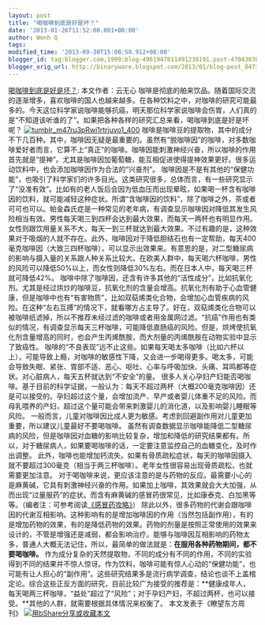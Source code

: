 ```yaml
---
layout: post
title: "喝咖啡到底是好是坏？"
date: '2013-01-26T11:52:00.001+08:00'
author: Wenh Q
tags:
modified_time: '2013-09-30T15:08:58.912+08:00'
blogger_id: tag:blogger.com,1999:blog-4961947611491238191.post-4704383066287038019
blogger_orig_url: http://binaryware.blogspot.com/2013/01/blog-post_8473.html
---
```

[喝咖啡到底是好是坏？](http://songshuhui.net/archives/77628):
本文作者：云无心
咖啡是彻底的舶来饮品。随着国际交流的逐渐增多，喜欢咖啡的国人也越来越多。在各种饮料之中，对咖啡的研究可能最多的。今天这位科学家说咖啡能够抗癌，明天那位科学家说咖啡会伤胃，人们真的是“不知道该听谁的了”。如果把各种各样的研究汇总来看，喝咖啡到底是好是坏呢？
[![](http://cdn.songshuhui.net/wp-content/uploads/2013/01/tumblr_m47ru3pRwi1rtrjuvo1_400.gif "tumblr_m47ru3pRwi1rtrjuvo1_400")](http://cdn.songshuhui.net/wp-content/uploads/2013/01/tumblr_m47ru3pRwi1rtrjuvo1_400.gif)
咖啡是咖啡豆的提取物，其中的成分不下几百种。其中，咖啡因无疑是最重要的。虽然有“脱咖啡因”的咖啡，对多数咖啡爱好者而言，它算不上“真正”的咖啡。咖啡因能刺激神经兴奋，所以咖啡的作用首先就是“提神”。尤其是咖啡因加葡萄糖，能互相促进使得提神效果更好。很多运动饮料中，也会添加咖啡因作为合法的“兴奋剂”。
咖啡因是不是有其他的“保健功能”，也吸引了科学家们的许多目光。这类研究很多，总体而言，有一些研究显示了“没准有效”。比如有的老人饭后会因为低血压而出现晕眩，如果喝一杯含有咖啡因的饮料，就可能减轻这种症状。所谓“含咖啡因的饮料”，除了咖啡之外，茶或者可可也可以。帕金森氏症是一种常见的老年病，有调查显示咖啡因对降低其发生风险相当有效。男性每天喝三到四杯会达到最大效果，而每天一两杯也有明显作用。女性则跟饮用量关系不大，每天一到三杯就达到最大效果。不过有趣的是，这种效果对于吸烟的人就不存在。此外，咖啡因对于降低胆结石也有一定帮助，每天400毫克咖啡因（大致三四杯咖啡），可以显示出效果来。有意思的是，对二型糖尿病的影响与摄入量的关系跟人种关系比较大。在欧美人群中，每天喝六杯咖啡，男性的风险可以降低50%以上，而女性则降低30%左右。而在日本人中，每天喝三杯就可降低42%。
咖啡中除了咖啡因，还含有许多其他的“活性成分”，比如抗氧化剂。尤其是经过烘炒的咖啡豆，抗氧化剂的含量会增高。抗氧化剂有助于心血管健康，但是咖啡中也有“有害物质”，比如双萜烯类化合物，会增加心血管疾病的风险。在这种“左右互搏”的情况下，就看哪方占主导了。好在，双萜烯类化合物可以被咖啡纸滤掉，所以不推荐未经过滤的咖啡或者用金属网过滤。“抗癌”作用也有类似的情况，有调查显示每天三杯咖啡，可能降低直肠癌的风险。但是，烘烤使抗氧化剂含量增高的同时，也会产生丙烯酰胺，而大剂量的丙烯酰胺在动物实验中显示了致癌性。
咖啡的“不良表现”远不止这些。如果每天喝太多咖啡（比如六杯以上），可能导致上瘾，对咖啡的敏感性下降，又会进一步喝得更多。喝太多，可能会导致失眠、紧张、胃部不适、恶心、呕吐、心率与呼吸加快、头痛、耳鸣都等症状。对心脏病人，每天五杯就达到“不安全”的量。
很多人关心孕妇产妇能否喝咖啡。基于目前的科学证据，一般认为：每天不超过两杯（大概200毫克咖啡因）还是可以接受的。孕妇超过这个量，会增加流产、早产或者婴儿体重不足的风险。而母乳喂养的产妇，超过这个量可能会带来刺激婴儿的消化道，以及影响婴儿睡眠等风险。
一般而言，儿童对咖啡因比成人更为敏感。考虑到回避副作用对儿童更加重要，所以建议儿童最好不要喝咖啡。
虽然有调查数据显示咖啡能降低二型糖尿病的风险，但是咖啡因对血糖的影响比较复杂，增加和降低的研究结果都有。所以，对于糖尿病人，如果要喝咖啡的话，一定要注意监控自己的血糖变化，及时作出调整。
此外，咖啡也能增加钙流失。如果有骨质疏松症状，每天的咖啡因摄入就不要超过300毫克（相当于两三杯咖啡）。老年女性很容易出现骨质疏松，也就需要更加注意。
对于喝咖啡来说，更应该注意的是与药物的反应。最需要小心的是麻黄碱，它具有刺激神经兴奋的作用。如果加上咖啡，其效果就会大大加强，从而出现“过量服药”的症状。而含有麻黄碱的感冒药很常见，比如康泰克、白加黑等等。（编者注：可参考阅读[《感冒药攻略》](http://songshuhui.net/archives/23219)）
除此以外，很多药物的代谢会跟咖啡因的代谢互相影响。这种影响有的是增加咖啡因的作用（当然包括副作用），有的是增加药物的效果，有的是降低药物的效果。药物的剂量是按照正常使用的效果来设计的，不管是增强还是减弱，都会影响治疗。能够与咖啡因互相影响的药物太多，普通人大概无法记住，所以，最简单的做法就是：**在服用各种药物期间，都不要喝咖啡。**
作为成分复杂的天然提取物，不同的成分有不同的作用，不同的实验得到不同的结果并不惊人惊讶。作为饮料，咖啡可能有惊人心动的“保健功能”，也可能有让人担心的“副作用”。这些研究结果多是流行病学调查，结论也谈不上盖棺定论。综合这些正反方面的研究，目前比较广为接受的推荐是：**健康成年人，每天喝两三杯咖啡，“益处”超过了“风险”；对于孕妇产妇，不超过两杯，也可以接受。**其他的人群，就需要根据具体情况来权衡了。
本文发表于《瞭望东方周刊》
[![用bShare分享或收藏本文](http://static.bshare.cn/frame/images/button_custom1-zh.gif)](http://www.bshare.cn/share?url=http%3A%2F%2Fsongshuhui.net%2Farchives%2F77628&title=%E5%96%9D%E5%92%96%E5%95%A1%E5%88%B0%E5%BA%95%E6%98%AF%E5%A5%BD%E6%98%AF%E5%9D%8F%EF%BC%9F "用bShare分享或收藏本文")
